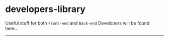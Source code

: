 # developers-library
Useful stuff for both `Front-end` and `Back-end` Developers will be found here...
***
